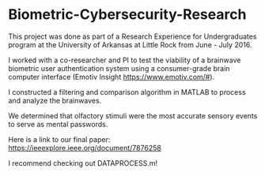 # Biometric-Cybersecurity-Research

This project was done as part of a Research Experience for Undergraduates program at the University of Arkansas at Little Rock from June - July 2016.

I worked with a co-researcher and PI to test the viability of a brainwave biometric user authentication system using a consumer-grade brain computer interface (Emotiv Insight https://www.emotiv.com/#). 

I constructed a filtering and comparison algorithm in MATLAB to process and analyze the brainwaves. 

We determined that olfactory stimuli were the most accurate sensory events to serve as mental passwords.

Here is a link to our final paper: https://ieeexplore.ieee.org/document/7876258

I recommend checking out DATAPROCESS.m!
